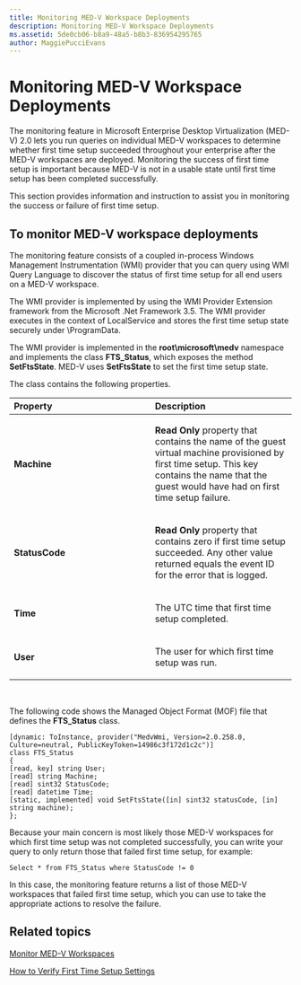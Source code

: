 ```yaml
---
title: Monitoring MED-V Workspace Deployments
description: Monitoring MED-V Workspace Deployments
ms.assetid: 5de0cb06-b8a9-48a5-b8b3-836954295765
author: MaggiePucciEvans
---
```


# Monitoring MED-V Workspace Deployments


The monitoring feature in Microsoft Enterprise Desktop Virtualization (MED-V) 2.0 lets you run queries on individual MED-V workspaces to determine whether first time setup succeeded throughout your enterprise after the MED-V workspaces are deployed. Monitoring the success of first time setup is important because MED-V is not in a usable state until first time setup has been completed successfully.

This section provides information and instruction to assist you in monitoring the success or failure of first time setup.

## To monitor MED-V workspace deployments


The monitoring feature consists of a coupled in-process Windows Management Instrumentation (WMI) provider that you can query using WMI Query Language to discover the status of first time setup for all end users on a MED-V workspace.

The WMI provider is implemented by using the WMI Provider Extension framework from the Microsoft .Net Framework 3.5. The WMI provider executes in the context of LocalService and stores the first time setup state securely under \\ProgramData.

The WMI provider is implemented in the **root\\microsoft\\medv** namespace and implements the class **FTS\_Status**, which exposes the method **SetFtsState**. MED-V uses **SetFtsState** to set the first time setup state.

The class contains the following properties.

<table>
<colgroup>
<col width="50%" />
<col width="50%" />
</colgroup>
<thead>
<tr class="header">
<th align="left">Property</th>
<th align="left">Description</th>
</tr>
</thead>
<tbody>
<tr class="odd">
<td align="left"><p><strong>Machine</strong></p></td>
<td align="left"><p><strong>Read Only</strong> property that contains the name of the guest virtual machine provisioned by first time setup. This key contains the name that the guest would have had on first time setup failure.</p></td>
</tr>
<tr class="even">
<td align="left"><p><strong>StatusCode</strong></p></td>
<td align="left"><p><strong>Read Only</strong> property that contains zero if first time setup succeeded. Any other value returned equals the event ID for the error that is logged.</p></td>
</tr>
<tr class="odd">
<td align="left"><p><strong>Time</strong></p></td>
<td align="left"><p>The UTC time that first time setup completed.</p></td>
</tr>
<tr class="even">
<td align="left"><p><strong>User</strong></p></td>
<td align="left"><p>The user for which first time setup was run.</p></td>
</tr>
</tbody>
</table>

 

The following code shows the Managed Object Format (MOF) file that defines the **FTS\_Status** class.

``` syntax
[dynamic: ToInstance, provider("MedvWmi, Version=2.0.258.0, Culture=neutral, PublicKeyToken=14986c3f172d1c2c")]
class FTS_Status
{
[read, key] string User;
[read] string Machine;
[read] sint32 StatusCode;
[read] datetime Time;
[static, implemented] void SetFtsState([in] sint32 statusCode, [in] string machine);
};
```

Because your main concern is most likely those MED-V workspaces for which first time setup was not completed successfully, you can write your query to only return those that failed first time setup, for example:

``` syntax
Select * from FTS_Status where StatusCode != 0
```

In this case, the monitoring feature returns a list of those MED-V workspaces that failed first time setup, which you can use to take the appropriate actions to resolve the failure.

## Related topics


[Monitor MED-V Workspaces](monitor-med-v-workspaces.md)

[How to Verify First Time Setup Settings](how-to-verify-first-time-setup-settings.md)

 

 





